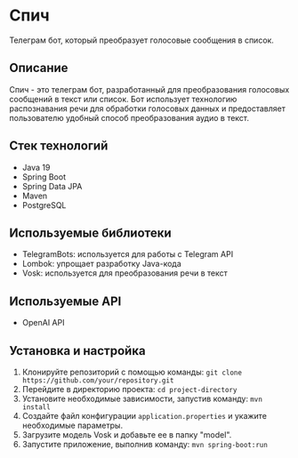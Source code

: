 # Спич

Телеграм бот, который преобразует голосовые сообщения в список.

## Описание

Спич - это телеграм бот, разработанный для преобразования голосовых сообщений в текст или список. Бот использует технологию распознавания речи для обработки голосовых данных и предоставляет пользователю удобный способ преобразования аудио в текст.

## Стек технологий

- Java 19
- Spring Boot
- Spring Data JPA
- Maven
- PostgreSQL

## Используемые библиотеки

- TelegramBots: используется для работы с Telegram API
- Lombok: упрощает разработку Java-кода
- Vosk: используется для преобразования речи в текст

## Используемые API

- OpenAI API

## Установка и настройка

1. Клонируйте репозиторий с помощью команды: `git clone https://github.com/your/repository.git`
2. Перейдите в директорию проекта: `cd project-directory`
3. Установите необходимые зависимости, запустив команду: `mvn install`
4. Создайте файл конфигурации `application.properties` и укажите необходимые параметры.
5. Загрузите модель Vosk и добавьте ее в папку "model".
6. Запустите приложение, выполнив команду: `mvn spring-boot:run`
